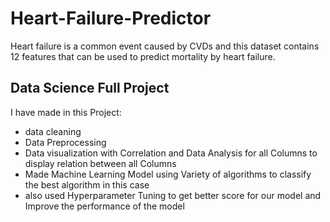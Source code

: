 # Heart-Failure-Predictor
Heart failure is a common event caused by CVDs and this dataset contains 12 features that can be used to predict mortality by heart failure.
## Data Science Full Project 
I have made in this Project:
- data cleaning
- Data Preprocessing
- Data visualization with Correlation and Data Analysis for all Columns to display relation between all Columns
- Made Machine Learning Model using Variety of algorithms to classify the best algorithm in this case
- also used Hyperparameter Tuning to get better score for our model and Improve the performance of the model
